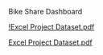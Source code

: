 Bike Share Dashboard

[!Excel Project Dataset.pdf](https://github.com/RhoGitHub754/PortfolioProjects/files/10415515/Excel.Project.Dataset.pdf)

[Excel Project Dataset.pdf](https://github.com/RhoGitHub754/PortfolioProjects/files/10415566/Excel.Project.Dataset.pdf)
